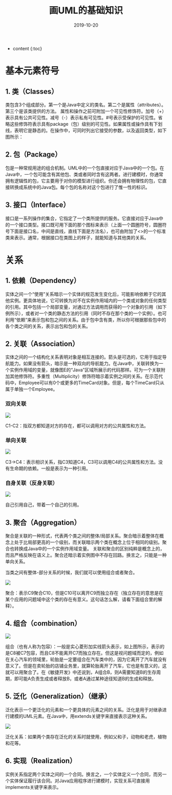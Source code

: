 ﻿---
layout: post
title: "画UML的基础知识"
date: 2019-10-20
categories: UML
tags: UML
excerpt: 要想画对一个UML图，你需要具备的一些基本常识。
mathjax: true
---

* content
{:toc}
# 基本元素符号

## 1. 类（Classes）
类包含3个组成部分。第一个是Java中定义的类名。第二个是属性（attributes）。第三个是该类提供的方法。
属性和操作之前可附加一个可见性修饰符。加号（+）表示具有公共可见性。减号（-）表示私有可见性。#号表示受保护的可见性。省略这些修饰符表示具有package（包）级别的可见性。如果属性或操作具有下划线，表明它是静态的。在操作中，可同时列出它接受的参数，以及返回类型，如下图所示：


 
## 2. 包（Package）
包是一种常规用途的组合机制。UML中的一个包直接对应于Java中的一个包。在Java中，一个包可能含有其他包、类或者同时含有这两者。进行建模时，你通常拥有逻辑性的包，它主要用于对你的模型进行组织。你还会拥有物理性的包，它直接转换成系统中的Java包。每个包的名称对这个包进行了惟一性的标识。


## 3. 接口（Interface）
接口是一系列操作的集合，它指定了一个类所提供的服务。它直接对应于Java中的一个接口类型。接口既可用下面的那个图标来表示（上面一个圆圈符号，圆圈符号下面是接口名，中间是直线，直线下面是方法名），也可由附加了<<interface>>的一个标准类来表示。通常，根据接口在类图上的样子，就能知道与其他类的关系。

# 关系

## 1. 依赖（Dependency）
实体之间一个“使用”关系暗示一个实体的规范发生变化后，可能影响依赖于它的其他实例。更具体地说，它可转换为对不在实例作用域内的一个类或对象的任何类型的引用。其中包括一个局部变量，对通过方法调用而获得的一个对象的引用（如下例所示），或者对一个类的静态方法的引用（同时不存在那个类的一个实例）。也可利用“依赖”来表示包和包之间的关系。由于包中含有类，所以你可根据那些包中的各个类之间的关系，表示出包和包的关系。


## 2. 关联（Association）
实体之间的一个结构化关系表明对象是相互连接的。箭头是可选的，它用于指定导航能力。如果没有箭头，暗示是一种双向的导航能力。在Java中，关联转换为一个实例作用域的变量，就像图E的“Java”区域所展示的代码那样。可为一个关联附加其他修饰符。多重性（Multiplicity）修饰符暗示着实例之间的关系。在示范代码中，Employee可以有0个或更多的TimeCard对象。但是，每个TimeCard只从属于单独一个Employee。

### 双向关联
![](https://longshilin.com/images/20191020121545.png)

C1-C2：指双方都知道对方的存在，都可以调用对方的公共属性和方法。

### 单向关联
![](https://longshilin.com/images/20191020121715.png)

C3->C4：表示相识关系，指C3知道C4，C3可以调用C4的公共属性和方法。没有生命期的依赖。一般是表示为一种引用。

### 自身关联（反身关联）
![](https://longshilin.com/images/20191020121739.png)

自己引用自己，带着一个自己的引用。
 
## 3. 聚合（Aggregation）
聚合是关联的一种形式，代表两个类之间的整体/局部关系。聚合暗示着整体在概念上处于比局部更高的一个级别，而关联暗示两个类在概念上位于相同的级别。聚合也转换成Java中的一个实例作用域变量。
关联和聚合的区别纯粹是概念上的，而且严格反映在语义上。聚合还暗示着实例图中不存在回路。换言之，只能是一种单向关系。

当类之间有整体-部分关系的时候，我们就可以使用组合或者聚合。

![](https://longshilin.com/images/20191020121800.png)

聚合：表示C9聚合C10，但是C10可以离开C9而独立存在（独立存在的意思是在某个应用的问题域中这个类的存在有意义。这句话怎么解，请看下面组合里的解释）。

## 4. 组合（combination）

![](https://longshilin.com/images/20191020121953.png)

组合（也有人称为包容）：一般是实心菱形加实线箭头表示，如上图所示，表示的是C8被C7包容，而且C8不能离开C7而独立存在。但这是视问题域而定的，例如在关心汽车的领域里，轮胎是一定要组合在汽车类中的，因为它离开了汽车就没有意义了。但是在卖轮胎的店铺业务里，就算轮胎离开了汽车，它也是有意义的，这就可以用聚合了。在《敏捷开发》中还说到，A组合B，则A需要知道B的生存周期，即可能A负责生成或者释放B，或者A通过某种途径知道B的生成和释放。



## 5. 泛化（Generalization）（继承）
泛化表示一个更泛化的元素和一个更具体的元素之间的关系。泛化是用于对继承进行建模的UML元素。在Java中，用extends关键字来直接表示这种关系。

![](https://longshilin.com/images/20191020122505.png)

泛化关系：如果两个类存在泛化的关系时就使用，例如父和子，动物和老虎，植物和花等。

 
## 6. 实现（Realization）
实例关系指定两个实体之间的一个合同。换言之，一个实体定义一个合同，而另一个实体保证履行该合同。对Java应用程序进行建模时，实现关系可直接用implements关键字来表示。